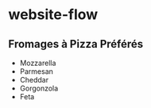 # website-flow

## Fromages à Pizza Préférés
- Mozzarella
- Parmesan
- Cheddar
- Gorgonzola
- Feta


  

